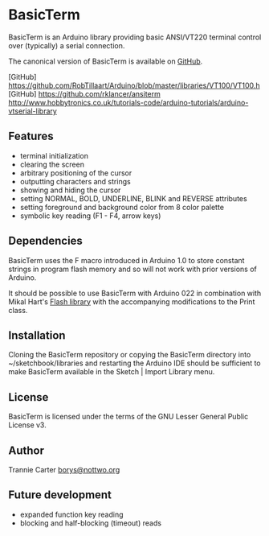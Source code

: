 BasicTerm
=========

BasicTerm is an Arduino library providing basic ANSI/VT220 terminal
control over (typically) a serial connection.

The canonical version of BasicTerm is available on
[GitHub](http://github.com/nottwo/BasicTerm).

[GitHub] https://github.com/RobTillaart/Arduino/blob/master/libraries/VT100/VT100.h
[GitHub] https://github.com/rklancer/ansiterm
http://www.hobbytronics.co.uk/tutorials-code/arduino-tutorials/arduino-vtserial-library

Features
--------

* terminal initialization
* clearing the screen
* arbitrary positioning of the cursor
* outputting characters and strings
* showing and hiding the cursor
* setting NORMAL, BOLD, UNDERLINE, BLINK and REVERSE attributes
* setting foreground and background color from 8 color palette
* symbolic key reading (F1 - F4, arrow keys)

Dependencies
------------

BasicTerm uses the F macro introduced in Arduino 1.0 to store constant
strings in program flash memory and so will not work with prior versions
of Arduino.

It should be possible to use BasicTerm with Arduino 022 in combination
with Mikal Hart's [Flash library](http://arduiniana.org/libraries/flash)
with the accompanying modifications to the Print class.

Installation
------------

Cloning the BasicTerm repository or copying the BasicTerm directory into
~/sketchbook/libraries and restarting the Arduino IDE should be
sufficient to make BasicTerm available in the Sketch | Import Library
menu.

License
-------

BasicTerm is licensed under the terms of the GNU Lesser
General Public License v3.

Author
------
Trannie Carter <borys@nottwo.org>

Future development
------------------

* expanded function key reading
* blocking and half-blocking (timeout) reads
